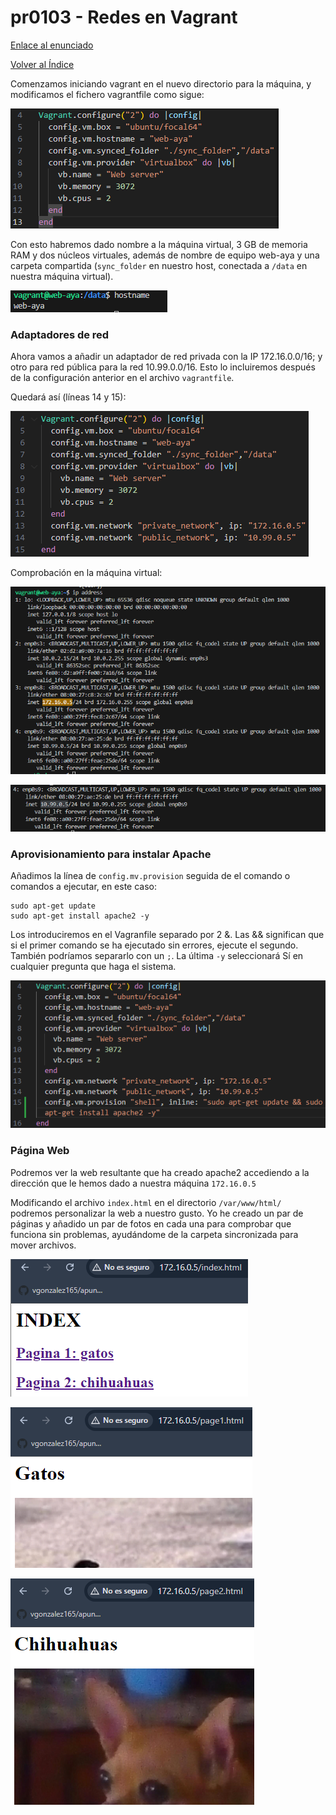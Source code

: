 # pr0103 - Redes en Vagrant

[Enlace al enunciado](https://github.com/vgonzalez165/apuntes_aso/blob/main/ut01/practicas/pr0103.md)

[Volver al Índice](../../index.md)

Comenzamos iniciando vagrant en el nuevo directorio para la máquina, y modificamos el fichero vagrantfile como sigue:

![alt text](image.png)

Con esto habremos dado nombre a la máquina virtual, 3 GB de memoria RAM y dos núcleos virtuales, además de nombre de equipo web-aya y una carpeta compartida (```sync_folder``` en nuestro host, conectada a ```/data``` en nuestra máquina virtual).

![alt text](image-7.png)

### Adaptadores de red

Ahora vamos a añadir un adaptador de red privada con la IP 172.16.0.0/16; y otro para red pública para la red 10.99.0.0/16. Esto lo incluiremos después de la configuración anterior en el archivo ```vagrantfile```.

Quedará así (líneas 14 y 15):

![alt text](image-8.png)

Comprobación en la máquina virtual:

![alt text](image-2.png)

![alt text](image-3.png)

### Aprovisionamiento para instalar Apache

Añadimos la línea de ```config.mv.provision``` seguida de el comando o comandos a ejecutar, en este caso:

```
sudo apt-get update
sudo apt-get install apache2 -y
```

Los introduciremos en el Vagranfile separado por 2 &. Las && significan que si el primer comando se ha ejecutado sin errores, ejecute el segundo. También podríamos separarlo con un ```;```. La última ```-y``` seleccionará Sí en cualquier pregunta que haga el sistema.

![alt text](image-10.png)

### Página Web

Podremos ver la web resultante que ha creado apache2 accediendo a la dirección que le hemos dado a nuestra máquina ```172.16.0.5```

Modificando el archivo ```index.html``` en el directorio ```/var/www/html/``` podremos personalizar la web a nuestro gusto. Yo he creado un par de páginas y añadido un par de fotos en cada una para comprobar que funciona sin problemas, ayudándome de la carpeta sincronizada para mover archivos.

![alt text](image-4.png)

![alt text](image-5.png)

![alt text](image-6.png)
